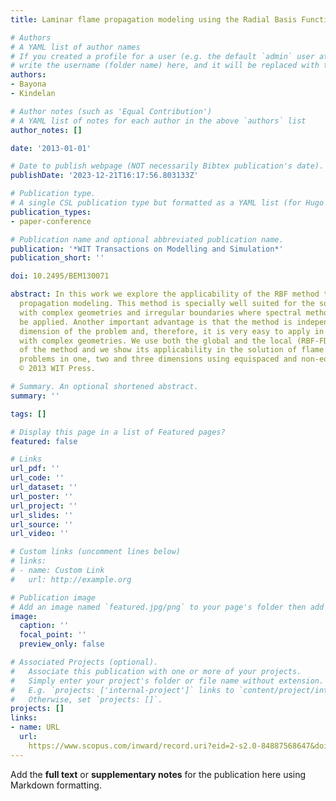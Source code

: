 ```yaml
---
title: Laminar flame propagation modeling using the Radial Basis Function (RBF) method

# Authors
# A YAML list of author names
# If you created a profile for a user (e.g. the default `admin` user at `content/authors/admin/`), 
# write the username (folder name) here, and it will be replaced with their full name and linked to their profile.
authors:
- Bayona
- Kindelan

# Author notes (such as 'Equal Contribution')
# A YAML list of notes for each author in the above `authors` list
author_notes: []

date: '2013-01-01'

# Date to publish webpage (NOT necessarily Bibtex publication's date).
publishDate: '2023-12-21T16:17:56.803133Z'

# Publication type.
# A single CSL publication type but formatted as a YAML list (for Hugo requirements).
publication_types:
- paper-conference

# Publication name and optional abbreviated publication name.
publication: '*WIT Transactions on Modelling and Simulation*'
publication_short: ''

doi: 10.2495/BEM130071

abstract: In this work we explore the applicability of the RBF method to laminar flame
  propagation modeling. This method is specially well suited for the solution of problems
  with complex geometries and irregular boundaries where spectral methods can not
  be applied. Another important advantage is that the method is independent of the
  dimension of the problem and, therefore, it is very easy to apply in 3D problems
  with complex geometries. We use both the global and the local (RBF-FD) versions
  of the method and we show its applicability in the solution of flame propagation
  problems in one, two and three dimensions using equispaced and non-equispaced nodes.
  © 2013 WIT Press.

# Summary. An optional shortened abstract.
summary: ''

tags: []

# Display this page in a list of Featured pages?
featured: false

# Links
url_pdf: ''
url_code: ''
url_dataset: ''
url_poster: ''
url_project: ''
url_slides: ''
url_source: ''
url_video: ''

# Custom links (uncomment lines below)
# links:
# - name: Custom Link
#   url: http://example.org

# Publication image
# Add an image named `featured.jpg/png` to your page's folder then add a caption below.
image:
  caption: ''
  focal_point: ''
  preview_only: false

# Associated Projects (optional).
#   Associate this publication with one or more of your projects.
#   Simply enter your project's folder or file name without extension.
#   E.g. `projects: ['internal-project']` links to `content/project/internal-project/index.md`.
#   Otherwise, set `projects: []`.
projects: []
links:
- name: URL
  url: 
    https://www.scopus.com/inward/record.uri?eid=2-s2.0-84887568647&doi=10.2495%2fBEM130071&partnerID=40&md5=7fd2e991d003fb13277f2dd50ae95f9c
---
```


Add the **full text** or **supplementary notes** for the publication here using Markdown formatting.
